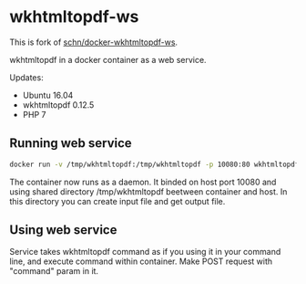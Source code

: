 # wkhtmltopdf-ws

This is fork of [schn/docker-wkhtmltopdf-ws](https://github.com/schn/docker-wkhtmltopdf-ws). 

wkhtmltopdf in a docker container as a web service.

Updates:

* Ubuntu 16.04
* wkhtmltopdf 0.12.5
* PHP 7

## Running web service

```sh
docker run -v /tmp/wkhtmltopdf:/tmp/wkhtmltopdf -p 10080:80 wkhtmltopdf-ws
```

The container now runs as a daemon. It binded on host port 10080 and using shared directory /tmp/wkhtmltopdf beetween container and host.
In this directory you can create input file and get output file.

## Using web service

Service takes wkhtmltopdf command as if you using it in your command line, and execute command within container.
Make POST request with "command" param in it.
